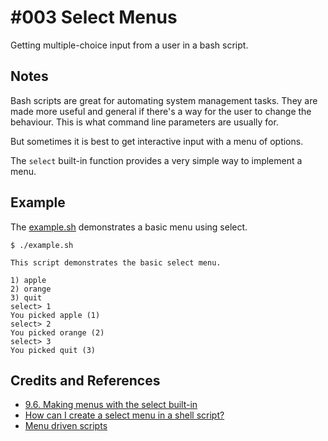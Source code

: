 # #003 Select Menus

Getting multiple-choice input from a user in a bash script.


## Notes

Bash scripts are great for automating system management tasks.
They are made more useful and general if there's a way for the user to change the behaviour.
This is what command line parameters are usually for.

But sometimes it is best to get interactive input with a menu of options.

The `select` built-in function provides a very simple way to implement a menu.

## Example

The [example.sh](./example.sh) demonstrates a basic menu using select.

```
$ ./example.sh

This script demonstrates the basic select menu.

1) apple
2) orange
3) quit
select> 1
You picked apple (1)
select> 2
You picked orange (2)
select> 3
You picked quit (3)

```

## Credits and References
* [9.6. Making menus with the select built-in](http://tldp.org/LDP/Bash-Beginners-Guide/html/sect_09_06.html)
* [How can I create a select menu in a shell script?](http://askubuntu.com/questions/1705/how-can-i-create-a-select-menu-in-a-shell-script)
* [Menu driven scripts](https://bash.cyberciti.biz/guide/Menu_driven_scripts)
